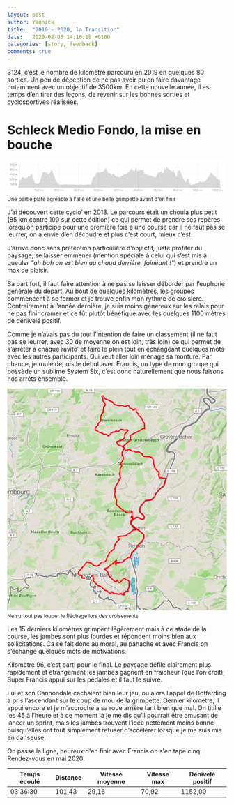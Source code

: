 ```yaml
---
layout: post
author: Yannick
title:  "2019 - 2020, la Transition"
date:   2020-02-05 14:16:18 +0100
categories: [story, feedback]
comments: true
---
```

3124, c’est le nombre de kilomètre parcouru en 2019 en quelques 80 sorties.
Un peu de déception de ne pas avoir pu en faire davantage notamment avec un objectif de 3500km. En cette nouvelle année, il est temps d’en tirer des leçons, de revenir sur les bonnes sorties et cyclosportives réalisées.

# Schleck Medio Fondo, la mise en bouche

![schleck medio fondo dénivelé](/assets/images/mediofondo2019/mediofondo_denivele.png)
<small>Une partie plate agréable à l'allé et une belle grimpette avant d'en finir</small>

J’ai découvert cette cyclo’ en 2018. Le parcours était un chouia plus petit (85 km contre 100 sur cette édition) ce qui permet de prendre ses repères lorsqu’on participe pour une première fois à une course car il ne faut pas se leurrer, on a envie d’en découdre et plus c’est court, mieux c’est.

J’arrive donc sans prétention particulière d’objectif, juste profiter du paysage, se laisser emmener (mention spéciale à celui qui s’est mis à gueuler *"ah bah on est bien au chaud derrière, fainéant !"*) et prendre un max de plaisir.

Sa part fort, il faut faire attention à ne pas se laisser déborder par l’euphorie générale du départ. Au bout de quelques kilomètres, les groupes commencent à se former et je trouve enfin mon rythme de croisière. Contrairement à l’année dernière, je suis moins généreux sur les relais pour ne pas finir cramer et ce fût plutôt bénéfique avec les quelques 1100 mètres de dénivelé positif.

Comme je n’avais pas du tout l’intention de faire un classement (il ne faut pas se leurrer, avec 30 de moyenne on est loin, très loin) ce qui permet de s’arrêter à chaque ravito’ et faire le plein tout en échangeant quelques mots avec les autres participants. Qui veut aller loin ménage sa monture. Par chance, je roule depuis le début avec Francis, un type de mon groupe qui possède un sublime System Six, c’est donc naturellement que nous faisons nos arrêts ensemble.

![schleck medio fondo](/assets/images/mediofondo2019/mediofondo_map.png)
<small>Ne surtout pas louper le fléchage lors des croisements</small>

Les 15 derniers kilomètres grimpent légèrement mais à ce stade de la course, les jambes sont plus lourdes et répondent moins bien aux sollicitations. Ca se fait donc au moral, au panache et avec Francis on s’échange quelques mots de motivations.

Kilomètre 96, c’est parti pour le final. Le paysage défile clairement plus rapidement et étrangement les jambes gagnent en fraicheur (que l’on croit), Super Francis appui sur les pédales et il faut le suivre.

Lui et son Cannondale cachaient bien leur jeu, ou alors l’appel de Bofferding a pris l’ascendant sur le coup de mou de la grimpette. Dernier kilomètre, il appui encore et je m’accroche à sa roue arrière tant bien que mal. On titille les 45 à l’heure et à ce moment là je me dis qu’il pourrait être amusant de lancer un sprint, mais les jambes trouvent l’idée nettement moins bonne puisqu’elles ont tout simplement refuser d’accélérer lorsque je me suis mis en danseuse.

On passe la ligne, heureux d'en finir avec Francis on s'en tape cinq. Rendez-vous en mai 2020.


| Temps écoulé | Distance | Vitesse moyenne | Vitesse max | Dénivelé positif |
| ------------ | -------- | --------------- | ----------- | ---------------- |
| 03:36:30     | 101,43   | 29,16           | 70,92       | 1152,00          |
